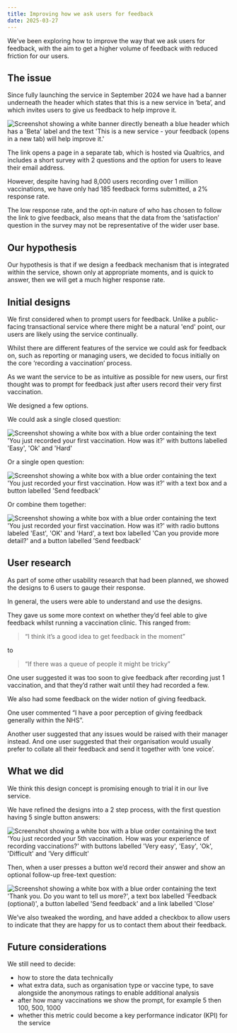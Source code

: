 ```yaml
---
title: Improving how we ask users for feedback
date: 2025-03-27
---
```


We’ve been exploring how to improve the way that we ask users for feedback, with the aim to get a higher volume of feedback with reduced friction for our users.

## The issue

Since fully launching the service in September 2024 we have had a banner underneath the header which states that this is a new service in ‘beta’, and which invites users to give us feedback to help improve it.

![Screenshot showing a white banner directly beneath a blue header which has a 'Beta' label and the text 'This is a new service - your feedback (opens in a new tab) will help improve it.'](feedback-banner.png "Existing feedback banner")

The link opens a page in a separate tab, which is hosted via Qualtrics, and includes a short survey with 2 questions and the option for users to leave their email address.

However, despite having had 8,000 users recording over 1 million vaccinations, we have only had 185 feedback forms submitted, a 2% response rate.

The low response rate, and the opt-in nature of who has chosen to follow the link to give feedback, also means that the data from the ‘satisfaction’ question in the survey may not be representative of the wider user base.

## Our hypothesis

Our hypothesis is that if we design a feedback mechanism that is integrated within the service, shown only at appropriate moments, and is quick to answer, then we will get a much higher response rate.

## Initial designs

We first considered when to prompt users for feedback. Unlike a public-facing transactional service where there might be a natural 'end' point, our users are likely using the service continually.

Whilst there are different features of the service we could ask for feedback on, such as reporting or managing users, we decided to focus initially on the core ‘recording a vaccination’ process.

As we want the service to be as intuitive as possible for new users, our first thought was to prompt for feedback just after users record their very first vaccination.

We designed a few options.

We could ask a single closed question:

![Screenshot showing a white box with a blue order containing the text 'You just recorded your first vaccination. How was it?' with buttons labelled 'Easy', 'Ok' and 'Hard'](feedback-closed-question.png)

Or a single open question:

![Screenshot showing a white box with a blue order containing the text 'You just recorded your first vaccination. How was it?' with a text box and a button labelled 'Send feedback'](feedback-open-question.png)

Or combine them together:

![Screenshot showing a white box with a blue order containing the text 'You just recorded your first vaccination. How was it?' with radio buttons labeled 'East', 'OK' and 'Hard', a text box labelled 'Can you provide more detail?' and a button labelled 'Send feedback'](feedback-combined-question.png)

## User research

As part of some other usability research that had been planned, we showed the designs to 6 users to gauge their response.

In general, the users were able to understand and use the designs.

They gave us some more context on whether they’d feel able to give feedback whilst running a vaccination clinic. This ranged from:

> “I think it’s a good idea to get feedback in the moment”

to

> “If there was a queue of people it might be tricky”

One user suggested it was too soon to give feedback after recording just 1 vaccination, and that they’d rather wait until they had recorded a few.

We also had some feedback on the wider notion of giving feedback.

One user commented “I have a poor perception of giving feedback generally within the NHS”.

Another user suggested that any issues would be raised with their manager instead. And one user suggested that their organisation would usually prefer to collate all their feedback and send it together with ‘one voice’.

## What we did

We think this design concept is promising enough to trial it in our live service.

We have refined the designs into a 2 step process, with the first question having 5 single button answers:

![Screenshot showing a white box with a blue order containing the text 'You just recorded your 5th vaccination. How was your experience of recording vaccinations?' with buttons labelled 'Very easy', 'Easy', 'Ok', 'Difficult' and 'Very difficult'](iterated-question.png)

Then, when a user presses a button we’d record their answer and show an optional follow-up free-text question:

![Screenshot showing a white box with a blue order containing the text 'Thank you. Do you want to tell us more?', a text box labelled 'Feedback (optional)', a button labelled 'Send feedback' and a link labelled 'Close'](iterated-open-question.png)

We’ve also tweaked the wording, and have added a checkbox to allow users to indicate that they are happy for us to contact them about their feedback.

## Future considerations

We still need to decide:

* how to store the data technically
* what extra data, such as organisation type or vaccine type, to save alongside the anonymous ratings to enable additional analysis
* after how many vaccinations we show the prompt, for example 5 then 100, 500, 1000
* whether this metric could become a key performance indicator (KPI) for the service
